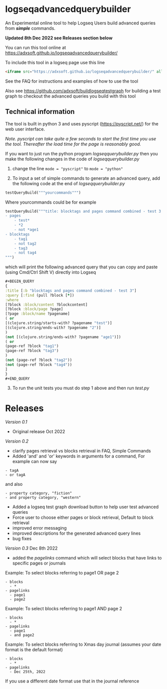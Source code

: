 # logseqadvancedquerybuilder

An Experimental online tool to help Logseq Users build advanced queries from <b><i>simple</i></b> commands.

**Updated 8th Dec 2022 see Releases section below**

You can run this tool online at https://adxsoft.github.io/logseqadvancedquerybuilder/

To include this tool in a logseq page use this line
```html
<iframe src="https://adxsoft.github.io/logseqadvancedquerybuilder/" allow="clipboard-read; clipboard-write" style="width: 100%; height: 1000px"></iframe>
```

See the FAQ for instructions and examples of how to use the tool

Also see https://github.com/adxsoft/buildlogseqtestgraph for building a test graph to checkout the advanced queries you build with this tool

## Technical information
The tool is built in python 3 and uses pyscript (https://pyscript.net/) for the web user interface.

<i>Note. pyscript can take quite a few seconds to start the first time you use the tool. Thereafter the load time for the page is reasonably good.</i>

If you want to just run the python program <i>logseqquerybuilder.py</i> then you make the following changes in the code of <i>logseqquerybuilder.py</i>

1. change the line `mode = "pyscript"` to `mode = "python"`

2. To input a set of simple commands to generate an advanced query, add the following code at the end of <i>logseqquerybuilder.py</i>

```python
testQueryBuild("""yourcommands""")
```

Where yourcommands could be for example

```python
testQueryBuild("""title: blocktags and pages command combined - test 3
- pages
    - test*
    - *2
    - not *age1
- blocktags
    - tag1
    - not tag2
    - tag3
    - not tag4
""")
```
which will print the following advanced query that you can copy and paste (using Cmd/Ctrl Shift V) directly into Logseq

```clojure
#+BEGIN_QUERY
{
:title [:b "blocktags and pages command combined - test 3"]
:query [:find (pull ?block [*])
:where
[?block :block/content ?blockcontent]
[?block :block/page ?page]
[?page :block/name ?pagename]
( or 
[(clojure.string/starts-with? ?pagename "test")]
[(clojure.string/ends-with? ?pagename "2")]
)
(not [(clojure.string/ends-with? ?pagename "age1")])
( or 
(page-ref ?block "tag1")
(page-ref ?block "tag3")
)
(not (page-ref ?block "tag2"))
(not (page-ref ?block "tag4"))
]
}
#+END_QUERY
```
3. To run the unit tests you must do step 1 above and then run *test.py*

# Releases
_Version 0.1_
- Original release Oct 2022


_Version 0.2_
- clarify pages retrieval vs blocks retrieval in FAQ, Simple Commands
- Added 'and' and 'or' keywords in arguments for a command, For example can now say
```
- tagA
- or tagA
```
and also
```
- property category, "fiction"
- and property category, "western"
```
- Added a logseq test graph download button  to help user test advanced queries
- Force user to choose either pages or block retrieval, Default to block retrieval
- improved error messaging
- improved descriptions for the generated advanced query lines
- bug fixes

_Version 0.3_ Dec 8th 2022
- added the <i>pagelinks</i> command which will select blocks that have links to specific pages or journals

Example: To select blocks referring to page1 OR page 2
```
- blocks
  - *
- pagelinks
  - page1
  - page2
```
Example: To select blocks referring to page1 AND page 2
```
- blocks
  - *
- pagelinks
  - page1
  - and page2
```
Example: To select blocks referring to Xmas day journal
(assumes your date format is the default format)
```
- blocks
  - *
- pagelinks
  - Dec 25th, 2022
```
If you use a different date format use that in the journal reference
